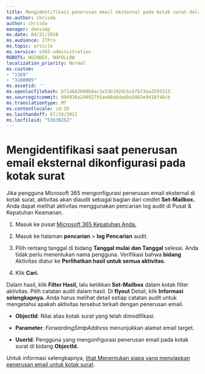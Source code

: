 ```yaml
---
title: Mengidentifikasi penerusan email eksternal pada kotak surat dalam log audit
ms.author: chrisda
author: chrisda
manager: dansimp
ms.date: 04/21/2020
ms.audience: ITPro
ms.topic: article
ms.service: o365-administration
ROBOTS: NOINDEX, NOFOLLOW
localization_priority: Normal
ms.custom:
- "1369"
- "3100005"
ms.assetid: ''
ms.openlocfilehash: b7146b2b09b6ac1e33b192dcbcbfb72ea2593313
ms.sourcegitcommit: 89d938a2d402791ae66dddadba3063e9418f48cb
ms.translationtype: MT
ms.contentlocale: id-ID
ms.lasthandoff: 07/28/2021
ms.locfileid: "53630252"
---
```

# <a name="identify-when-external-email-forwarding-is-configured-on-mailboxes"></a>Mengidentifikasi saat penerusan email eksternal dikonfigurasi pada kotak surat

Jika pengguna Microsoft 365 mengonfigurasi penerusan email eksternal di kotak surat, aktivitas akan diaudit sebagai bagian dari cmdlet **Set-Mailbox.** Anda dapat melihat aktivitas menggunakan pencarian log audit di Pusat & Kepatuhan Keamanan.

1. Masuk ke pusat [Microsoft 365 Kepatuhan Anda.](https://protection.office.com/)

2. Masuk ke halaman **pencarian**  >  **log Pencarian** audit.

3. Pilih rentang tanggal di bidang **Tanggal mulai** **dan Tanggal** selesai. Anda tidak perlu menentukan nama pengguna. Verifikasi bahwa **bidang** Aktivitas diatur ke **Perlihatkan hasil untuk semua aktivitas.**

4. Klik **Cari.**

Dalam hasil, klik **Filter Hasil,** lalu ketikkan **Set-Mailbox** dalam kotak filter aktivitas. Pilih catatan audit dalam hasil. Di **flyout** Detail, klik **Informasi selengkapnya.** Anda harus melihat detail setiap catatan audit untuk mengetahui apakah aktivitas tersebut terkait dengan penerusan email.

- **ObjectId**: Nilai alias kotak surat yang telah dimodifikasi.

- **Parameter**: _ForwardingSmtpAddress_ menunjukkan alamat email target.

- **UserId**: Pengguna yang mengonfigurasi penerusan email pada kotak surat di bidang **ObjectId.**

Untuk informasi selengkapnya, [lihat Menentukan siapa yang menyiapkan penerusan email untuk kotak surat](/microsoft-365/compliance/auditing-troubleshooting-scenarios#determine-who-set-up-email-forwarding-for-a-mailbox).
